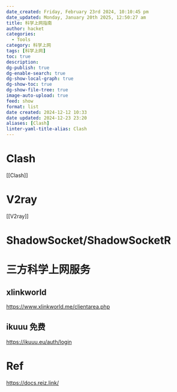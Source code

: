 ```yaml
---
date_created: Friday, February 23rd 2024, 10:10:45 pm
date_updated: Monday, January 20th 2025, 12:50:27 am
title: 科学上网指南
author: hacket
categories:
  - Tools
category: 科学上网
tags: [科学上网]
toc: true
description: 
dg-publish: true
dg-enable-search: true
dg-show-local-graph: true
dg-show-toc: true
dg-show-file-tree: true
image-auto-upload: true
feed: show
format: list
date created: 2024-12-12 10:33
date updated: 2024-12-23 23:20
aliases: [Clash]
linter-yaml-title-alias: Clash
---
```


# Clash

[[Clash]]

# V2ray

[[V2ray]]

# ShadowSocket/ShadowSocketR

# 三方科学上网服务

## xlinkworld

<https://www.xlinkworld.me/clientarea.php>

## ikuuu 免费

<https://ikuuu.eu/auth/login>

# Ref

<https://docs.reiz.link/>
